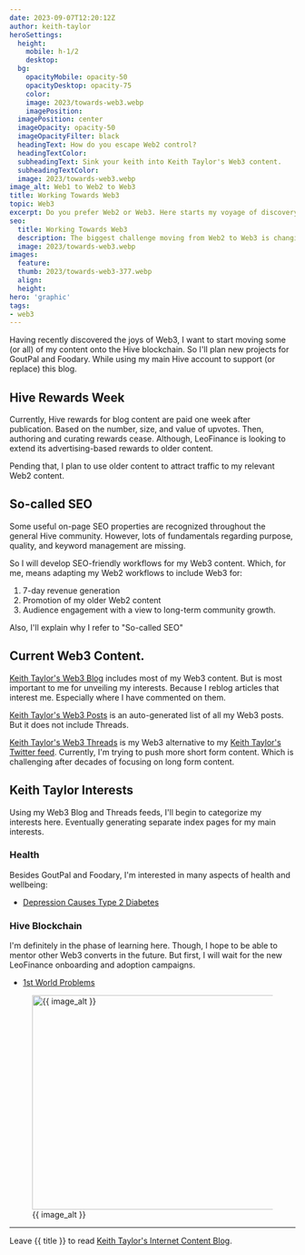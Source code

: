 ```yaml
---
date: 2023-09-07T12:20:12Z
author: keith-taylor
heroSettings:
  height:
    mobile: h-1/2
    desktop: 
  bg:
    opacityMobile: opacity-50
    opacityDesktop: opacity-75
    color: 
    image: 2023/towards-web3.webp
    imagePosition: 
  imagePosition: center
  imageOpacity: opacity-50
  imageOpacityFilter: black
  headingText: How do you escape Web2 control?
  headingTextColor: 
  subheadingText: Sink your keith into Keith Taylor's Web3 content.
  subheadingTextColor: 
  image: 2023/towards-web3.webp
image_alt: Web1 to Web2 to Web3
title: Working Towards Web3
topic: Web3
excerpt: Do you prefer Web2 or Web3. Here starts my voyage of discovery and transmigration.
seo:
  title: Working Towards Web3
  description: The biggest challenge moving from Web2 to Web3 is changing mindset. So follow my journey to see how I recognize and meet these challenges.
  image: 2023/towards-web3.webp
images:
  feature: 
  thumb: 2023/towards-web3-377.webp
  align: 
  height: 
hero: 'graphic'
tags:
- web3
---
```

<p>Having recently discovered the joys of Web3, I want to start moving some (or all) of my content onto the Hive blockchain. So I'll plan new projects for GoutPal and Foodary. While using my main Hive account to support (or replace) this blog.</p>
<h2 id="hiverewardsweek">Hive Rewards Week</h2>
<p>Currently, Hive rewards for blog content are paid one week after publication. Based on the number, size, and value of upvotes. Then, authoring and curating rewards cease. Although, LeoFinance is looking to extend its advertising-based rewards to older content.</p>
<p>Pending that, I plan to use older content to attract traffic to my relevant Web2 content.</p>
<h2 id="socalledseo">So-called SEO</h2>
<p>Some useful on-page SEO properties are recognized throughout the general Hive community. However, lots of fundamentals regarding purpose, quality, and keyword management are missing.</p>
<p>So I will develop SEO-friendly workflows for my Web3 content. Which, for me, means adapting my Web2 workflows to include Web3 for:</p>
<ol>
<li>7-day revenue generation</li>
<li>Promotion of my older Web2 content</li>
<li>Audience engagement with a view to long-term community growth.</li>
</ol>
<p>Also, I'll explain why I refer to "So-called SEO"</p>
<h2 id="currentweb3content">Current Web3 Content.</h2>
<p><a href="https://peakd.com/@keithtaylor">Keith Taylor's Web3 Blog</a> includes most of my Web3 content. But is most important to me for unveiling my interests. Because I reblog articles that interest me. Especially where I have commented on them.</p>
<p><a href="https://peakd.com/@keithtaylor/posts">Keith Taylor's Web3 Posts</a> is an auto-generated list of all my Web3 posts. But it does not include Threads.</p>
<p><a href="https://leofinance.io/profile/keithtaylor">Keith Taylor's Web3 Threads</a> is my Web3 alternative to my <a href="https://twitter.com/keithtaylor">Keith Taylor's Twitter feed</a>. Currently, I'm trying to push more short form content. Which is challenging after decades of focusing on long form content.</p>
<h2 id="keithtaylorinterests">Keith Taylor Interests</h2>
<p>Using my Web3 Blog and Threads feeds, I'll begin to categorize my interests here. Eventually generating separate index pages for my main interests.</p>
<h3 id="health">Health</h3>
<p>Besides GoutPal and Foodary, I'm interested in many aspects of health and wellbeing:</p>
<ul>
<li><a href="https://leofinance.io/threads/view/keithtaylor/re-leothreads-ggborgts">Depression Causes Type 2 Diabetes</a></li>
</ul>
<h3 id="hiveblockchain">Hive Blockchain</h3>
<p>I'm definitely in the phase of learning here. Though, I hope to be able to mentor other Web3 converts in the future. But first, I will wait for the new LeoFinance onboarding and adoption campaigns.</p>
<ul>
<li><a href="https://leofinance.io/threads/view/keithtaylor/re-leothreads-kcga2zqo">1st World Problems</a></li>
</ul>
<figure id="image">
<img src="/assets/images/{{ seo.image }}" alt="{{ image_alt }}"  width="610" height="377">
  <figcaption>{{ image_alt }}</figcaption>
</figure>
<hr>
<p>Leave {{ title }} to read <a href="/keith-taylor-blog/">Keith Taylor's Internet Content Blog</a>.</p>
